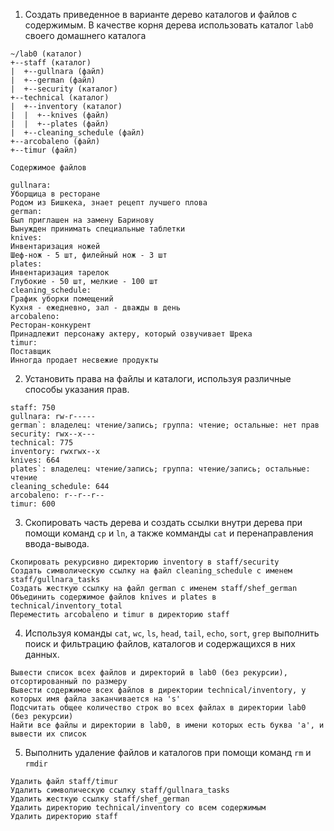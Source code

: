 

1. Создать приведенное в варианте дерево каталогов и файлов с содержимым. В качестве корня дерева использовать каталог `lab0` своего домашнего каталога

```
~/lab0 (каталог)
+--staff (каталог)
|  +--gullnara (файл)
|  +--german (файл)
|  +--security (каталог)
+--technical (каталог)
|  +--inventory (каталог)
|  |  +--knives (файл)
|  |  +--plates (файл)
|  +--cleaning_schedule (файл)
+--arcobaleno (файл)
+--timur (файл)

Содержимое файлов

gullnara:
Уборщица в ресторане
Родом из Бишкека, знает рецепт лучшего плова
german:
Был приглашен на замену Баринову
Вынужден принимать специальные таблетки
knives:
Инвентаризация ножей
Шеф-нож - 5 шт, филейный нож - 3 шт
plates:
Инвентаризация тарелок
Глубокие - 50 шт, мелкие - 100 шт
cleaning_schedule:
График уборки помещений
Кухня - ежедневно, зал - дважды в день
arcobaleno:
Ресторан-конкурент
Принадлежит персонажу актеру, который озвучивает Шрека
timur:
Поставщик
Инногда продает несвежие продукты
```

2. Установить права на файлы и каталоги, используя различные способы указания прав.


```
staff: 750
gullnara: rw-r-----
german`: владелец: чтение/запись; группа: чтение; остальные: нет прав
security: rwx--x---
technical: 775
inventory: rwxrwx--x
knives: 664
plates`: владелец: чтение/запись; группа: чтение/запись; остальные: чтение
cleaning_schedule: 644
arcobaleno: r--r--r--
timur: 600
```

3. Скопировать часть дерева и создать ссылки внутри дерева при помощи команд `cp` и `ln`, а также комманды `cat` и перенаправления ввода-вывода.


```
Скопировать рекурсивно директорию inventory в staff/security
Создать символическую ссылку на файл cleaning_schedule с именем staff/gullnara_tasks
Создать жесткую ссылку на файл german с именем staff/shef_german
Объединить содержимое файлов knives и plates в technical/inventory_total
Переместить arcobaleno и timur в директорию staff
```


4. Используя команды `cat`, `wc`, `ls`, `head`, `tail`, `echo`, `sort`, `grep` выполнить поиск и фильтрацию файлов, каталогов и содержащихся в них данных.


```
Вывести список всех файлов и директорий в lab0 (без рекурсии), отсортированный по размеру
Вывести содержимое всех файлов в директории technical/inventory, у которых имя файла заканчивается на 's'
Подсчитать общее количество строк во всех файлах в директории lab0 (без рекурсии)
Найти все файлы и директории в lab0, в имени которых есть буква 'a', и вывести их список
```

5. Выполнить удаление файлов и каталогов при помощи команд `rm` и `rmdir`

```
Удалить файл staff/timur
Удалить символическую ссылку staff/gullnara_tasks
Удалить жесткую ссылку staff/shef_german
Удалить директорию technical/inventory со всем содержимым
Удалить директорию staff
```


